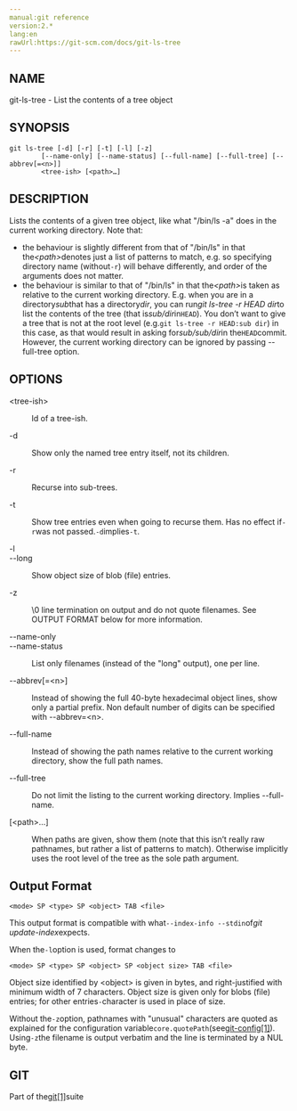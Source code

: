 ```yaml
---
manual:git reference
version:2.*
lang:en
rawUrl:https://git-scm.com/docs/git-ls-tree
---
```



## NAME<a name="_name"></a>


git-ls-tree - List the contents of a tree object





## SYNOPSIS<a name="_synopsis"></a>

```
git ls-tree [-d] [-r] [-t] [-l] [-z]
	    [--name-only] [--name-status] [--full-name] [--full-tree] [--abbrev[=<n>]]
	    <tree-ish> [<path>…​]
```




## DESCRIPTION<a name="_description"></a>


Lists the contents of a given tree object, like what &quot;/bin/ls -a&quot; does in the current working directory. Note that:



* the behaviour is slightly different from that of &quot;/bin/ls&quot; in that the<em>&lt;path&gt;</em>denotes just a list of patterns to match, e.g. so specifying directory name (without`-r`) will behave differently, and order of the arguments does not matter.
* the behaviour is similar to that of &quot;/bin/ls&quot; in that the<em>&lt;path&gt;</em>is taken as relative to the current working directory. E.g. when you are in a directory<em>sub</em>that has a directory<em>dir</em>, you can run<em>git ls-tree -r HEAD dir</em>to list the contents of the tree (that is<em>sub/dir</em>in`HEAD`). You don’t want to give a tree that is not at the root level (e.g.`git ls-tree -r HEAD:sub dir`) in this case, as that would result in asking for<em>sub/sub/dir</em>in the`HEAD`commit. However, the current working directory can be ignored by passing --full-tree option.




## OPTIONS<a name="_options"></a>
<dl><dt id='git-ls-tree-lttree-ishgt'>&lt;tree-ish&gt;</dt><dd>

Id of a tree-ish.

</dd><dt id='git-ls-tree--d'>-d</dt><dd>

Show only the named tree entry itself, not its children.

</dd><dt id='git-ls-tree--r'>-r</dt><dd>

Recurse into sub-trees.

</dd><dt id='git-ls-tree--t'>-t</dt><dd>

Show tree entries even when going to recurse them. Has no effect if`-r`was not passed.`-d`implies`-t`.

</dd><dt id='git-ls-tree--l'>-l</dt><dt id='git-ls-tree---long'>--long</dt><dd>

Show object size of blob (file) entries.

</dd><dt id='git-ls-tree--z'>-z</dt><dd>

\0 line termination on output and do not quote filenames. See OUTPUT FORMAT below for more information.

</dd><dt id='git-ls-tree---name-only'>--name-only</dt><dt id='git-ls-tree---name-status'>--name-status</dt><dd>

List only filenames (instead of the &quot;long&quot; output), one per line.

</dd><dt id='git-ls-tree---abbrevltngt'>--abbrev[=&lt;n&gt;]</dt><dd>

Instead of showing the full 40-byte hexadecimal object lines, show only a partial prefix. Non default number of digits can be specified with --abbrev=&lt;n&gt;.

</dd><dt id='git-ls-tree---full-name'>--full-name</dt><dd>

Instead of showing the path names relative to the current working directory, show the full path names.

</dd><dt id='git-ls-tree---full-tree'>--full-tree</dt><dd>

Do not limit the listing to the current working directory. Implies --full-name.

</dd><dt id='git-ls-tree-ltpathgt82308203'>[&lt;path&gt;…​]</dt><dd>

When paths are given, show them (note that this isn’t really raw pathnames, but rather a list of patterns to match). Otherwise implicitly uses the root level of the tree as the sole path argument.

</dd></dl>



## Output Format<a name="_output_format"></a>

```
<mode> SP <type> SP <object> TAB <file>
```




This output format is compatible with what`--index-info --stdin`of<em>git update-index</em>expects.




When the`-l`option is used, format changes to



```
<mode> SP <type> SP <object> SP <object size> TAB <file>
```




Object size identified by &lt;object&gt; is given in bytes, and right-justified with minimum width of 7 characters. Object size is given only for blobs (file) entries; for other entries`-`character is used in place of size.




Without the`-z`option, pathnames with &quot;unusual&quot; characters are quoted as explained for the configuration variable`core.quotePath`(see[git-config[1]](%2249  "")). Using`-z`the filename is output verbatim and the line is terminated by a NUL byte.





## GIT<a name="_git"></a>


Part of the[git[1]](%2248  "")suite





